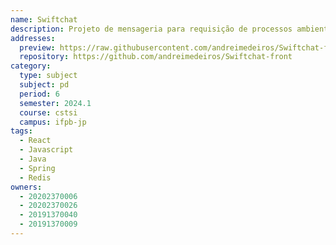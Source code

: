 ```yaml
---
name: Swiftchat
description: Projeto de mensageria para requisição de processos ambientais.
addresses:
  preview: https://raw.githubusercontent.com/andreimedeiros/Swiftchat-front/61c3d2587cdf4f2785945bfc5308f37ab4b0b16a/public/swiftchatpage.png
  repository: https://github.com/andreimedeiros/Swiftchat-front
category:
  type: subject
  subject: pd
  period: 6
  semester: 2024.1
  course: cstsi
  campus: ifpb-jp
tags:
  - React
  - Javascript
  - Java
  - Spring
  - Redis
owners:
  - 20202370006
  - 20202370026
  - 20191370040
  - 20191370009
---
```

